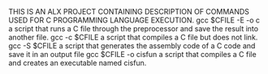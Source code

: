 THIS IS AN ALX PROJECT CONTAINING DESCRIPTION OF COMMANDS USED FOR C PROGRAMMING LANGUAGE EXECUTION.
gcc $CFILE -E -o c a script that runs a C file through the preprocessor and save the result into another file.
gcc -c $CFILE a script that compiles a C file but does not link.
gcc -S $CFILE a script that generates the assembly code of a C code and save it in an output file
gcc $CFILE -o cisfun a script that compiles a C file and creates an executable named cisfun.
